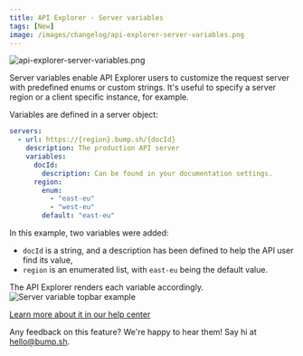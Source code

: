 ```yaml
---
title: API Explorer - Server variables 
tags: [New]
image: /images/changelog/api-explorer-server-variables.png
---
```


![api-explorer-server-variables.png](/images/changelog/api-explorer-server-variables.png)

Server variables enable API Explorer users to customize the request server with predefined enums or custom strings. It's useful to specify a server region or a client specific instance, for example.

Variables are defined in a server object: 
```yaml
servers:
  - url: https://{region}.bump.sh/{docId}
    description: The production API server
    variables:
      docId:
        description: Can be found in your documentation settings.
      region:
        enum:
          - "east-eu"
          - "west-eu"
        default: "east-eu"
```

In this example, two variables were added:  
- `docId` is a string, and a description has been defined to help the API user find its value,
- `region` is an enumerated list, with `east-eu` being the default value.

The API Explorer renders each variable accordingly.
![Server variable topbar example](/images/changelog/api-explorer-server-variables-global-display.png)

[Learn more about it in our help center](/help/documentation-experience/api-explorer/#server-variables)

Any feedback on this feature? We're happy to hear them! Say hi at [hello@bump.sh](mailto:hello@bump.sh).